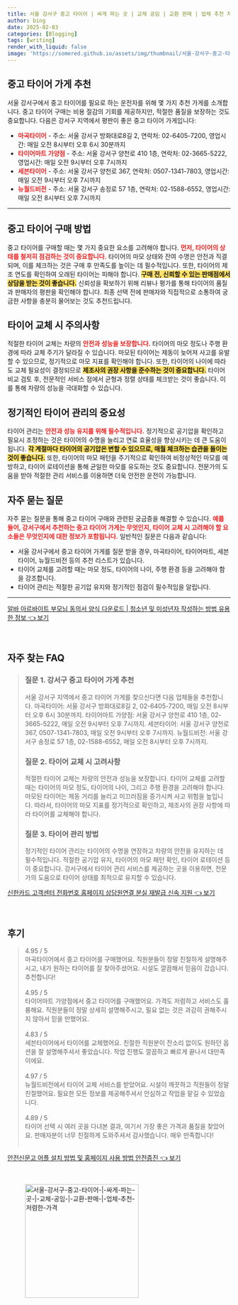 ```yaml
---
title: 서울 강서구 중고 타이어 | 싸게 파는 곳 | 교체 공임 | 교환 판매 | 업체 추천 저렴한 가격
author: bing
date: 2025-02-03
categories: [Blogging]
tags: [writing]
render_with_liquid: false
image: 'https://somered.github.io/assets/img/thumbnail/서울-강서구-중고-타이어-|-싸게-파는-곳-|-교체-공임-|-교환-판매-|-업체-추천-저렴한-가격.webp'
---
```



<h2 id='중고 타이어 가게 추천'>중고 타이어 가게 추천</h2>

<p>서울 강서구에서 중고 타이어를 필요로 하는 운전자를 위해 몇 가지 추천 가게를 소개합니다. 중고 타이어 구매는 비용 절감의 기회를 제공하지만, 적절한 품질을 보장하는 것도 중요합니다. 다음은 강서구 지역에서 평판이 좋은 중고 타이어 가게입니다:</p>

<ul>
    <li><b><span style="color: #ee2323;">마곡타이어</span></b> - 주소: 서울 강서구 방화대로8길 2, 연락처: 02-6405-7200, 영업시간: 매일 오전 8시부터 오후 6시 30분까지</li>
    <li><b><span style="color: #ee2323;">타이어마트 가양점</span></b> - 주소: 서울 강서구 양천로 410 1층, 연락처: 02-3665-5222, 영업시간: 매일 오전 9시부터 오후 7시까지</li>
    <li><b><span style="color: #ee2323;">세븐타이어</span></b> - 주소: 서울 강서구 양천로 367, 연락처: 0507-1341-7803, 영업시간: 매일 오전 9시부터 오후 7시까지</li>
    <li><b><span style="color: #ee2323;">뉴월드비전</span></b> - 주소: 서울 강서구 송정로 57 1층, 연락처: 02-1588-6552, 영업시간: 매일 오전 8시부터 오후 7시까지</li>
</ul>

<hr />

<h2 id='중고 타이어 구매 방법'>중고 타이어 구매 방법</h2>

<p>중고 타이어를 구매할 때는 몇 가지 중요한 요소를 고려해야 합니다. <b><span style="color: #ee2323;">먼저, 타이어의 상태를 철저히 점검하는 것이 중요합니다.</span></b> 타이어의 마모 상태와 잔여 수명은 안전과 직결되며, 이를 체크하는 것은 구매 후 만족도를 높이는 데 필수적입니다. 또한, 타이어의 제조 연도를 확인하여 오래된 타이어는 피해야 합니다. <b><span style="background-color: #ffe066;">구매 전, 신뢰할 수 있는 판매점에서 상담을 받는 것이 좋습니다.</span></b> 신뢰성을 확보하기 위해 리뷰나 평가를 통해 타이어의 품질과 판매자의 평판을 확인해야 합니다. 최종 선택 전에 판매자와 직접적으로 소통하여 궁금한 사항을 충분히 물어보는 것도 추천드립니다.</p>

<h2 id='타이어 교체 시 주의사항'>타이어 교체 시 주의사항</h2>

<p>적절한 타이어 교체는 차량의 <b><span style="color: #ee2323;">안전과 성능을 보장합니다.</span></b> 타이어의 마모 정도나 주행 환경에 따라 교체 주기가 달라질 수 있습니다. 마모된 타이어는 제동이 늦어져 사고를 유발할 수 있으므로, 정기적으로 마모 지표를 확인해야 합니다. 또한, 타이어의 나이에 따라도 교체 필요성이 결정되므로 <b><span style="background-color: #ffe066;">제조사의 권장 사항을 준수하는 것이 중요합니다.</span></b> 타이어 비교 검토 후, 전문적인 서비스 점에서 균형과 정렬 상태를 체크받는 것이 좋습니다. 이를 통해 차량의 성능을 극대화할 수 있습니다.</p>

<h2 id='정기적인 타이어 관리의 중요성'>정기적인 타이어 관리의 중요성</h2>

<p>타이어 관리는 <b><span style="color: #ee2323;">안전과 성능 유지를 위해 필수적입니다.</span></b> 정기적으로 공기압을 확인하고 필요시 조정하는 것은 타이어의 수명을 늘리고 연료 효율성을 향상시키는 데 큰 도움이 됩니다. <b><span style="background-color: #ffe066;">각 계절마다 타이어의 공기압은 변할 수 있으므로, 매월 체크하는 습관을 들이는 것이 좋습니다.</span></b> 또한, 타이어의 마모 패턴을 주기적으로 확인하여 비정상적인 마모를 예방하고, 타이어 로테이션을 통해 균일한 마모를 유도하는 것도 중요합니다. 전문가의 도움을 받아 적절한 관리 서비스를 이용하면 더욱 안전한 운전이 가능합니다.</p>

<h2 id='FAQs'>자주 묻는 질문</h2>

<p>자주 묻는 질문을 통해 중고 타이어 구매와 관련된 궁금증을 해결할 수 있습니다. <b><span style="color: #ee2323;">예를 들어, 강서구에서 추천하는 중고 타이어 가게는 무엇인지, 타이어 교체 시 고려해야 할 요소들은 무엇인지에 대한 정보가 포함됩니다.</span></b> 일반적인 질문은 다음과 같습니다:</p>

<ul>
    <li>서울 강서구에서 중고 타이어 가게를 질문 받을 경우, 마곡타이어, 타이어마트, 세븐타이어, 뉴월드비전 등의 추천 리스트가 있습니다.</li>
    <li>타이어 교체를 고려할 때는 마모 정도, 타이어의 나이, 주행 환경 등을 고려해야 함을 강조합니다.</li>
    <li>타이어 관리는 적절한 공기압 유지와 정기적인 점검이 필수적임을 알립니다.</li>
</ul>

<p><hr />
</p>
<p><a class="click-button" title="알바 아르바이트 부모님 동의서 양식 다운로드 | 청소년 및 미성년자 작성하는 방법 유용한 정보" href="https://somered.github.io/posts/%EC%95%8C%EB%B0%94-%EC%95%84%EB%A5%B4%EB%B0%94%EC%9D%B4%ED%8A%B8-%EB%B6%80%EB%AA%A8%EB%8B%98-%EB%8F%99%EC%9D%98%EC%84%9C-%EC%96%91%EC%8B%9D-%EB%8B%A4%EC%9A%B4%EB%A1%9C%EB%93%9C-%EC%B2%AD%EC%86%8C%EB%85%84-%EB%B0%8F-%EB%AF%B8%EC%84%B1%EB%85%84%EC%9E%90-%EC%9E%91%EC%84%B1%ED%95%98%EB%8A%94-%EB%B0%A9%EB%B2%95-%EC%9C%A0%EC%9A%A9%ED%95%9C-%EC%A0%95%EB%B3%B4/" rel="dofollow">알바 아르바이트 부모님 동의서 양식 다운로드 | 청소년 및 미성년자 작성하는 방법 유용한 정보 👈 보기</a></p><br>
<h2 id='자주_찾는_FAQ'>자주 찾는 FAQ</h2>
<div itemscope="" itemtype="https://schema.org/FAQPage"> 
<blockquote> 
<div itemscope="" itemprop="mainEntity" itemtype="https://schema.org/Question"> 
<h3 itemprop="name">질문 1. 강서구 중고 타이어 가게 추천</h3> 
<div itemscope="" itemprop="acceptedAnswer" itemtype="https://schema.org/Answer"> 
<span itemprop="text"> 
<p>서울 강서구 지역에서 중고 타이어 가게를 찾으신다면 다음 업체들을 추천합니다. 마곡타이어: 서울 강서구 방화대로8길 2, 02-6405-7200, 매일 오전 8시부터 오후 6시 30분까지. 타이어마트 가양점: 서울 강서구 양천로 410 1층, 02-3665-5222, 매일 오전 9시부터 오후 7시까지. 세븐타이어: 서울 강서구 양천로 367, 0507-1341-7803, 매일 오전 9시부터 오후 7시까지. 뉴월드비전: 서울 강서구 송정로 57 1층, 02-1588-6552, 매일 오전 8시부터 오후 7시까지.</p> 
</span> 
</div> 
</div> 
<div itemscope="" itemprop="mainEntity" itemtype="https://schema.org/Question"> 
<h3 itemprop="name">질문 2. 타이어 교체 시 고려사항</h3> 
<div itemscope="" itemprop="acceptedAnswer" itemtype="https://schema.org/Answer"> 
<span itemprop="text"> 
<p>적절한 타이어 교체는 차량의 안전과 성능을 보장합니다. 타이어 교체를 고려할 때는 타이어의 마모 정도, 타이어의 나이, 그리고 주행 환경을 고려해야 합니다. 마모된 타이어는 제동 거리를 늘리고 미끄러짐을 증가시켜 사고 위험을 높입니다. 따라서, 타이어의 마모 지표를 정기적으로 확인하고, 제조사의 권장 사항에 따라 타이어를 교체해야 합니다.</p> 
</span> 
</div> 
</div> 
<div itemscope="" itemprop="mainEntity" itemtype="https://schema.org/Question"> 
<h3 itemprop="name">질문 3. 타이어 관리 방법</h3> 
<div itemscope="" itemprop="acceptedAnswer" itemtype="https://schema.org/Answer"> 
<span itemprop="text"> 
<p>정기적인 타이어 관리는 타이어의 수명을 연장하고 차량의 안전을 유지하는 데 필수적입니다. 적절한 공기압 유지, 타이어의 마모 패턴 확인, 타이어 로테이션 등이 중요합니다. 강서구에서 타이어 관리 서비스를 제공하는 곳을 이용하면, 전문가의 도움으로 타이어 상태를 최적으로 유지할 수 있습니다.</p> 
</span> 
</div> 
</div> 
</blockquote> 
</div>
<p><a class="click-button" title="신한카드 고객센터 전화번호 홈페이지 상담원연결 분실 재발급 신속 지원" href="https://somered.github.io/posts/%EC%8B%A0%ED%95%9C%EC%B9%B4%EB%93%9C-%EA%B3%A0%EA%B0%9D%EC%84%BC%ED%84%B0-%EC%A0%84%ED%99%94%EB%B2%88%ED%98%B8-%ED%99%88%ED%8E%98%EC%9D%B4%EC%A7%80-%EC%83%81%EB%8B%B4%EC%9B%90%EC%97%B0%EA%B2%B0-%EB%B6%84%EC%8B%A4-%EC%9E%AC%EB%B0%9C%EA%B8%89-%EC%8B%A0%EC%86%8D-%EC%A7%80%EC%9B%90/" rel="dofollow">신한카드 고객센터 전화번호 홈페이지 상담원연결 분실 재발급 신속 지원 👈 보기</a></p><br>
<h2 id='후기'>후기</h2>
<div itemscope itemtype="https://schema.org/Product">
  <blockquote>
  <div itemprop="review" itemscope itemtype="https://schema.org/Review">
      <div itemprop="reviewRating" itemscope itemtype="https://schema.org/Rating"> <span itemprop="ratingValue">4.95</span> / <span itemprop="bestRating">5</span> </div>
      <span itemprop="reviewBody">마곡타이어에서 중고 타이어를 구매했어요. 직원분들이 정말 친절하게 설명해주시고, 내가 원하는 타이어를 잘 찾아주셨어요. 시설도 깔끔해서 믿음이 갔습니다. 추천합니다!</span>
  </div>
  <br>
  <div itemprop="review" itemscope itemtype="https://schema.org/Review">
      <div itemprop="reviewRating" itemscope itemtype="https://schema.org/Rating"> <span itemprop="ratingValue">4.95</span> / <span itemprop="bestRating">5</span> </div>
      <span itemprop="reviewBody">타이어마트 가양점에서 중고 타이어를 구매했어요. 가격도 저렴하고 서비스도 훌륭해요. 직원분들이 정말 상세히 설명해주시고, 필요 없는 것은 과감히 권해주시지 않아서 믿을 만했어요.</span>
  </div>
  <br>
  <div itemprop="review" itemscope itemtype="https://schema.org/Review">
      <div itemprop="reviewRating" itemscope itemtype="https://schema.org/Rating"> <span itemprop="ratingValue">4.83</span> / <span itemprop="bestRating">5</span> </div>
      <span itemprop="reviewBody">세븐타이어에서 타이어를 교체했어요. 친절한 직원분이 잔소리 없이도 원하던 옵션을 잘 설명해주셔서 좋았습니다. 작업 진행도 깔끔하고 빠르게 끝나서 대만족이에요.</span>
  </div>
  <br>
  <div itemprop="review" itemscope itemtype="https://schema.org/Review">
      <div itemprop="reviewRating" itemscope itemtype="https://schema.org/Rating"> <span itemprop="ratingValue">4.97</span> / <span itemprop="bestRating">5</span> </div>
      <span itemprop="reviewBody">뉴월드비전에서 타이어 교체 서비스를 받았어요. 시설이 깨끗하고 직원들이 정말 친절했어요. 필요한 모든 정보를 제공해주셔서 안심하고 작업을 맡길 수 있었습니다.</span>
  </div>
  <br>
  <div itemprop="review" itemscope itemtype="https://schema.org/Review">
      <div itemprop="reviewRating" itemscope itemtype="https://schema.org/Rating"> <span itemprop="ratingValue">4.89</span> / <span itemprop="bestRating">5</span> </div>
      <span itemprop="reviewBody">타이어 선택 시 여러 곳을 다녀본 결과, 여기서 가장 좋은 가격과 품질을 찾았어요. 판매자분이 너무 친절하게 도와주셔서 감사했습니다. 매우 만족합니다!</span>
  </div>
  <br>
  </blockquote>
</div>
<p><a class="click-button" title="안전신문고 어플 설치 방법 및 홈페이지 사용 방법 안전증진" href="https://somered.github.io/posts/%EC%95%88%EC%A0%84%EC%8B%A0%EB%AC%B8%EA%B3%A0-%EC%96%B4%ED%94%8C-%EC%84%A4%EC%B9%98-%EB%B0%A9%EB%B2%95-%EB%B0%8F-%ED%99%88%ED%8E%98%EC%9D%B4%EC%A7%80-%EC%82%AC%EC%9A%A9-%EB%B0%A9%EB%B2%95-%EC%95%88%EC%A0%84%EC%A6%9D%EC%A7%84/" rel="dofollow">안전신문고 어플 설치 방법 및 홈페이지 사용 방법 안전증진 👈 보기</a></p><br>
<figure class="image"><img src="https://somered.github.io/assets/img/thumbnail/서울-강서구-중고-타이어-|-싸게-파는-곳-|-교체-공임-|-교환-판매-|-업체-추천-저렴한-가격.webp" alt="서울-강서구-중고-타이어-|-싸게-파는-곳-|-교체-공임-|-교환-판매-|-업체-추천-저렴한-가격" width="256" height="256"></figure>